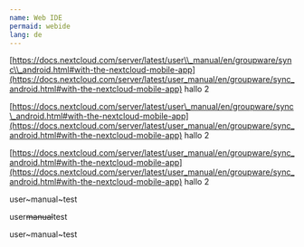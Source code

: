 ```yaml
---
name: Web IDE
permaid: webide
lang: de 
---
```


[https://docs.nextcloud.com/server/latest/user\\_manual/en/groupware/sync\\_android.html#with-the-nextcloud-mobile-app](https://docs.nextcloud.com/server/latest/user_manual/en/groupware/sync_android.html#with-the-nextcloud-mobile-app) hallo 2

[https://docs.nextcloud.com/server/latest/user\_manual/en/groupware/sync\_android.html#with-the-nextcloud-mobile-app](https://docs.nextcloud.com/server/latest/user_manual/en/groupware/sync_android.html#with-the-nextcloud-mobile-app) hallo 2

[https://docs.nextcloud.com/server/latest/user_manual/en/groupware/sync_android.html#with-the-nextcloud-mobile-app](https://docs.nextcloud.com/server/latest/user_manual/en/groupware/sync_android.html#with-the-nextcloud-mobile-app) hallo 2

user\~manual\~test

user~~manual~~test

user~manual~test
